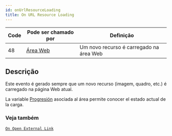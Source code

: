 ```yaml
---
id: onUrlResourceLoading
title: On URL Resource Loading
---
```


| Code | Pode ser chamado por                        | Definição                               |
| ---- | ------------------------------------------- | --------------------------------------- |
| 48   | [Área Web](FormObjects/webArea_overview.md) | Um novo recurso é carregado na área Web |

## Descrição

Este evento é gerado sempre que um novo recurso (imagem, quadro, etc.) é carregado na página Web atual.

La variable [Progresión](FormObjects/properties_WebArea.md#progression) asociada al área permite conocer el estado actual de la carga.

### Veja também

[`On Open External Link`](onOpenExternalLink.md)
